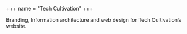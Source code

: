 +++
name = "Tech Cultivation"
+++

Branding, Information architecture and web design for Tech Cultivation’s website.